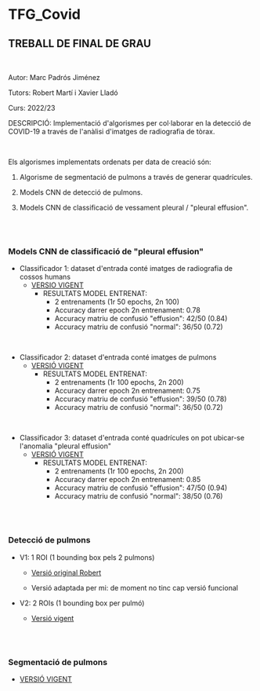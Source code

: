 # TFG_Covid

## TREBALL DE FINAL DE GRAU

<br/>

Autor: Marc Padrós Jiménez

Tutors: Robert Martí i Xavier Lladó

Curs: 2022/23

DESCRIPCIÓ: Implementació d'algorismes per col·laborar en la detecció de COVID-19 a través de l'anàlisi d'imatges de radiografia de tòrax.

<br/>


Els algorismes implementats ordenats per data de creació són:

1. Algorisme de segmentació de pulmons a través de
generar quadrícules. 

2. Models CNN de detecció de pulmons. 

3.  Models CNN de classificació de vessament pleural / "pleural effusion".

<br/><br/>



### Models CNN de classificació de "pleural effusion"

* Classificador 1: dataset d'entrada conté imatges de radiografia de cossos humans  
    - [VERSIO VIGENT](https://github.com/Marctrix14/TFG_Covid/blob/main/Codi_font/Deteccio_troballes/Troballes_principals/Pleural_Effusion/Models_classificacio_effusion/Dataset_entrada_imatges_senceres/Meva_adaptacio_fastai/resnet50/v3/v2/Model_a_entrenar/effusion_classification_resnet50_v2.ipynb)
        - RESULTATS MODEL ENTRENAT:
            - 2 entrenaments (1r 50 epochs, 2n 100)
            - Accuracy darrer epoch 2n entrenament: 0.78 
            - Accuracy matriu de confusió "effusion": 42/50 (0.84)
            - Accuracy matriu de confusió "normal": 36/50 (0.72)

<br/>

* Classificador 2: dataset d'entrada conté imatges de pulmons 
    - [VERSIÓ VIGENT](https://github.com/Marctrix14/TFG_Covid/blob/main/Codi_font/Deteccio_troballes/Troballes_principals/Pleural_Effusion/Models_classificacio_effusion/Dataset_entrada_ROIs_pulmons/Classificador/v3/Model_a_entrenar/effusion_classification_ROIS_lungs_v3.ipynb) 
        - RESULTATS MODEL ENTRENAT:
            - 2 entrenaments (1r 100 epochs, 2n 200)
            - Accuracy darrer epoch 2n entrenament: 0.75
            - Accuracy matriu de confusió "effusion": 39/50 (0.78)
            - Accuracy matriu de confusió "normal": 36/50 (0.72)

<br/>

* Classificador 3: dataset d'entrada conté quadrícules on pot ubicar-se l'anomalia "pleural effusion"
    - [VERSIÓ VIGENT](https://github.com/Marctrix14/TFG_Covid/blob/main/Codi_font/Deteccio_troballes/Troballes_principals/Pleural_Effusion/Models_classificacio_effusion/Dataset_entrada_grids_effusion/Classificador/v2_gridsCombined/Model_v1/Model_a_entrenar/effusion_classif_grids_combined_v1.ipynb) 
        - RESULTATS MODEL ENTRENAT:
            - 2 entrenaments (1r 100 epochs, 2n 200)
            - Accuracy darrer epoch 2n entrenament: 0.85
            - Accuracy matriu de confusió "effusion": 47/50 (0.94)
            - Accuracy matriu de confusió "normal": 38/50 (0.76)


<br/><br/>


### Detecció de pulmons

* V1: 1 ROI (1 bounding box pels 2 pulmons)
    - [Versió original Robert](https://github.com/Marctrix14/TFG_Covid/blob/main/Codi_font/Deteccio_pulmons/v_1ROI/Implementacions/Original_Robert/roi_detection_Robert_fastaiv2.ipynb) 

    - Versió adaptada per mi: de moment no tinc cap versió funcional


* V2: 2 ROIs (1 bounding box per pulmó)  
    - [Versió vigent](https://github.com/Marctrix14/TFG_Covid/blob/main/Codi_font/Deteccio_pulmons/v_2ROIs/Implementacions/Implementacions_funcionals/11_5_22/model_lungs_detection_v3_discrimLr_local.ipynb)

<br/><br/>

### Segmentació de pulmons

- [VERSIÓ VIGENT](https://github.com/Marctrix14/TFG_Covid/blob/main/Codi_font/Segmentacio_pulmons/v3/grid_image.ipynb) 








